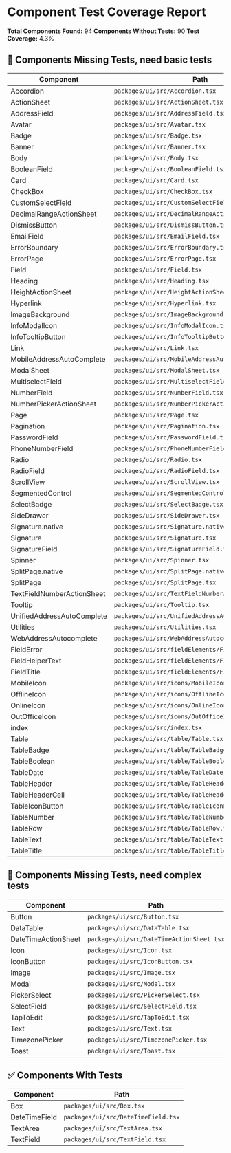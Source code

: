 # Component Test Coverage Report

**Total Components Found:** 94
**Components Without Tests:** 90
**Test Coverage:** 4.3%

## 🚨 Components Missing Tests, need basic tests


| Component | Path |
|-----------|------|
| Accordion | `packages/ui/src/Accordion.tsx` |
| ActionSheet | `packages/ui/src/ActionSheet.tsx` |
| AddressField | `packages/ui/src/AddressField.tsx` |
| Avatar | `packages/ui/src/Avatar.tsx` |
| Badge | `packages/ui/src/Badge.tsx` |
| Banner | `packages/ui/src/Banner.tsx` |
| Body | `packages/ui/src/Body.tsx` |
| BooleanField | `packages/ui/src/BooleanField.tsx` |
| Card | `packages/ui/src/Card.tsx` |
| CheckBox | `packages/ui/src/CheckBox.tsx` |
| CustomSelectField | `packages/ui/src/CustomSelectField.tsx` |
| DecimalRangeActionSheet | `packages/ui/src/DecimalRangeActionSheet.tsx` |
| DismissButton | `packages/ui/src/DismissButton.tsx` |
| EmailField | `packages/ui/src/EmailField.tsx` |
| ErrorBoundary | `packages/ui/src/ErrorBoundary.tsx` |
| ErrorPage | `packages/ui/src/ErrorPage.tsx` |
| Field | `packages/ui/src/Field.tsx` |
| Heading | `packages/ui/src/Heading.tsx` |
| HeightActionSheet | `packages/ui/src/HeightActionSheet.tsx` |
| Hyperlink | `packages/ui/src/Hyperlink.tsx` |
| ImageBackground | `packages/ui/src/ImageBackground.tsx` |
| InfoModalIcon | `packages/ui/src/InfoModalIcon.tsx` |
| InfoTooltipButton | `packages/ui/src/InfoTooltipButton.tsx` |
| Link | `packages/ui/src/Link.tsx` |
| MobileAddressAutoComplete | `packages/ui/src/MobileAddressAutoComplete.tsx` |
| ModalSheet | `packages/ui/src/ModalSheet.tsx` |
| MultiselectField | `packages/ui/src/MultiselectField.tsx` |
| NumberField | `packages/ui/src/NumberField.tsx` |
| NumberPickerActionSheet | `packages/ui/src/NumberPickerActionSheet.tsx` |
| Page | `packages/ui/src/Page.tsx` |
| Pagination | `packages/ui/src/Pagination.tsx` |
| PasswordField | `packages/ui/src/PasswordField.tsx` |
| PhoneNumberField | `packages/ui/src/PhoneNumberField.tsx` |
| Radio | `packages/ui/src/Radio.tsx` |
| RadioField | `packages/ui/src/RadioField.tsx` |
| ScrollView | `packages/ui/src/ScrollView.tsx` |
| SegmentedControl | `packages/ui/src/SegmentedControl.tsx` |
| SelectBadge | `packages/ui/src/SelectBadge.tsx` |
| SideDrawer | `packages/ui/src/SideDrawer.tsx` |
| Signature.native | `packages/ui/src/Signature.native.tsx` |
| Signature | `packages/ui/src/Signature.tsx` |
| SignatureField | `packages/ui/src/SignatureField.tsx` |
| Spinner | `packages/ui/src/Spinner.tsx` |
| SplitPage.native | `packages/ui/src/SplitPage.native.tsx` |
| SplitPage | `packages/ui/src/SplitPage.tsx` |
| TextFieldNumberActionSheet | `packages/ui/src/TextFieldNumberActionSheet.tsx` |
| Tooltip | `packages/ui/src/Tooltip.tsx` |
| UnifiedAddressAutoComplete | `packages/ui/src/UnifiedAddressAutoComplete.tsx` |
| Utilities | `packages/ui/src/Utilities.tsx` |
| WebAddressAutocomplete | `packages/ui/src/WebAddressAutocomplete.tsx` |
| FieldError | `packages/ui/src/fieldElements/FieldError.tsx` |
| FieldHelperText | `packages/ui/src/fieldElements/FieldHelperText.tsx` |
| FieldTitle | `packages/ui/src/fieldElements/FieldTitle.tsx` |
| MobileIcon | `packages/ui/src/icons/MobileIcon.tsx` |
| OfflineIcon | `packages/ui/src/icons/OfflineIcon.tsx` |
| OnlineIcon | `packages/ui/src/icons/OnlineIcon.tsx` |
| OutOfficeIcon | `packages/ui/src/icons/OutOfficeIcon.tsx` |
| index | `packages/ui/src/index.tsx` |
| Table | `packages/ui/src/table/Table.tsx` |
| TableBadge | `packages/ui/src/table/TableBadge.tsx` |
| TableBoolean | `packages/ui/src/table/TableBoolean.tsx` |
| TableDate | `packages/ui/src/table/TableDate.tsx` |
| TableHeader | `packages/ui/src/table/TableHeader.tsx` |
| TableHeaderCell | `packages/ui/src/table/TableHeaderCell.tsx` |
| TableIconButton | `packages/ui/src/table/TableIconButton.tsx` |
| TableNumber | `packages/ui/src/table/TableNumber.tsx` |
| TableRow | `packages/ui/src/table/TableRow.tsx` |
| TableText | `packages/ui/src/table/TableText.tsx` |
| TableTitle | `packages/ui/src/table/TableTitle.tsx` |

## 🚨 Components Missing Tests, need complex tests
| Component | Path |
|-----------|------|
| Button | `packages/ui/src/Button.tsx` |
| DataTable | `packages/ui/src/DataTable.tsx` |
| DateTimeActionSheet | `packages/ui/src/DateTimeActionSheet.tsx` |
| Icon | `packages/ui/src/Icon.tsx` |
| IconButton | `packages/ui/src/IconButton.tsx` |
| Image | `packages/ui/src/Image.tsx` |
| Modal | `packages/ui/src/Modal.tsx` |
| PickerSelect | `packages/ui/src/PickerSelect.tsx` |
| SelectField | `packages/ui/src/SelectField.tsx` |
| TapToEdit | `packages/ui/src/TapToEdit.tsx` |
| Text | `packages/ui/src/Text.tsx` |
| TimezonePicker | `packages/ui/src/TimezonePicker.tsx` |
| Toast | `packages/ui/src/Toast.tsx` |

## ✅ Components With Tests

| Component | Path |
|-----------|------|
| Box | `packages/ui/src/Box.tsx` |
| DateTimeField | `packages/ui/src/DateTimeField.tsx` |
| TextArea | `packages/ui/src/TextArea.tsx` |
| TextField | `packages/ui/src/TextField.tsx` |
